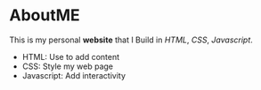 # AboutME

This is my personal **website** that I Build in *HTML*, *CSS*, *Javascript*.


* HTML: Use to add content
* CSS: Style my web page
* Javascript: Add interactivity

